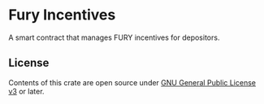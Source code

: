 # Fury Incentives

A smart contract that manages FURY incentives for depositors.

## License

Contents of this crate are open source under [GNU General Public License v3](../../LICENSE) or later.
